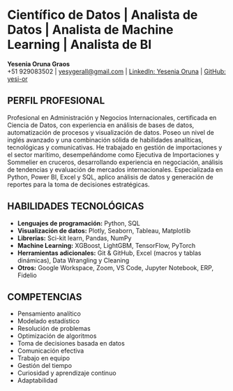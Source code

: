 # Científico de Datos | Analista de Datos | Analista de Machine Learning | Analista de BI
**Yesenia Oruna Graos**  
+51 929083502 | yesygerall@gmail.com | [LinkedIn: Yesenia Oruna](https://www.linkedin.com/in/yesenia-oruna) | [GitHub: yesi-or](https://github.com/yesi-or)

## PERFIL PROFESIONAL

Profesional en Administración y Negocios Internacionales, certificada en Ciencia de Datos, con experiencia en análisis de bases de datos, automatización de procesos y visualización de datos. Poseo un nivel de inglés avanzado y una combinación sólida de habilidades analíticas, tecnológicas y comunicativas. He trabajado en gestión de importaciones y el sector marítimo, desempeñándome como Ejecutiva de Importaciones y Sommelier en cruceros, desarrollando experiencia en negociación, análisis de tendencias y evaluación de mercados internacionales. Especializada en Python, Power BI, Excel y SQL, aplico análisis de datos y generación de reportes para la toma de decisiones estratégicas.

## HABILIDADES TECNOLÓGICAS

- **Lenguajes de programación:** Python, SQL
- **Visualización de datos:** Plotly, Seaborn, Tableau, Matplotlib
- **Librerías:** Sci-kit learn, Pandas, NumPy
- **Machine Learning:** XGBoost, LightGBM, TensorFlow, PyTorch
- **Herramientas adicionales:** Git & GitHub, Excel (macros y tablas dinámicas), Data Wrangling y Cleaning
- **Otros:** Google Workspace, Zoom, VS Code, Jupyter Notebook, ERP, Fidelio

## COMPETENCIAS

- Pensamiento analítico
- Modelado estadístico
- Resolución de problemas
- Optimización de algoritmos
- Toma de decisiones basada en datos
- Comunicación efectiva
- Trabajo en equipo
- Gestión del tiempo
- Curiosidad y aprendizaje continuo
- Adaptabilidad

